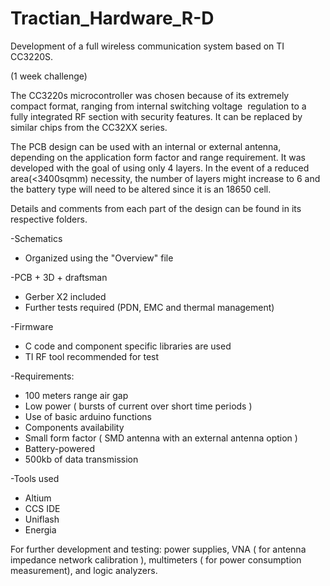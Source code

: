 # Tractian_Hardware_R-D

Development of a full wireless communication system based on TI CC3220S.

(1 week challenge)

The CC3220s microcontroller was chosen because of its extremely compact format, ranging from internal switching voltage 
regulation to a fully integrated RF section with security features. It can be replaced by similar chips from the CC32XX series.


The PCB design can be used with an internal or external antenna, depending on the application form factor and range requirement. It was developed with the goal of using only 4 layers. In the event of a reduced area(<3400sqmm) necessity, the number of layers might increase to 6 and the battery type will need to be altered since it is an 18650 cell.

Details and comments from each part of the design can be found in its respective folders. 


-Schematics 
 - Organized using the "Overview" file 
 
-PCB + 3D + draftsman
 - Gerber X2 included
 - Further tests required (PDN, EMC and thermal management)
 
-Firmware 
 - C code and component specific libraries are used 
 - TI RF tool recommended for test 

-Requirements:
 - 100 meters range air gap 
 - Low power ( bursts of current over short time periods )
 - Use of basic arduino functions 
 - Components availability 
 - Small form factor ( SMD antenna with an external antenna option )
 - Battery-powered
 - 500kb of data transmission
 
-Tools used
 - Altium 
 - CCS IDE
 - Uniflash
 - Energia 
 
For further development and testing: power supplies, VNA ( for antenna impedance network calibration ), multimeters ( for power consumption measurement), and logic analyzers.


